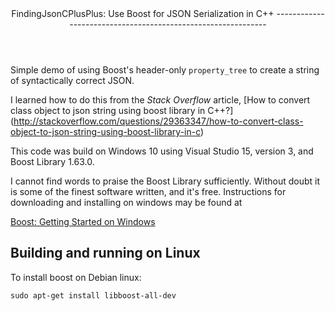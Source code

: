 <header>
FindingJsonCPlusPlus: Use Boost for JSON Serialization in C++
-------------------------------------------------------------
</header>

Simple demo of using Boost's header-only ```property_tree``` to
create a string of syntactically correct JSON.

I learned how to do this from the *Stack Overflow* article,
[How to convert class object to json string using boost library in C++?] (http://stackoverflow.com/questions/29363347/how-to-convert-class-object-to-json-string-using-boost-library-in-c)

This code was build on Windows 10 using Visual Studio 15, version 3, and Boost Library 1.63.0.

I cannot find words to praise the Boost Library sufficiently. Without doubt it is some of the
finest software written, and it's free. Instructions for downloading and installing
on windows may be found at

[Boost: Getting Started on Windows](http://www.boost.org/doc/libs/1_63_0/more/getting_started/windows.html#get-boost)

## Building and running on Linux

To install boost on Debian linux:

`sudo apt-get install libboost-all-dev`


